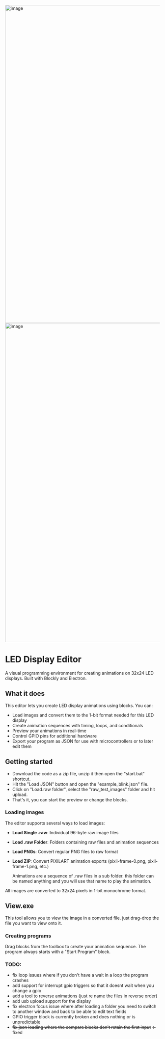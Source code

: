 
<img width="1922" height="1036" alt="image" src="https://github.com/user-attachments/assets/e1af478b-ad6f-47a7-af5c-3e1aad4d8ae9" />
<img width="1928" height="1040" alt="image" src="https://github.com/user-attachments/assets/45048d3d-55f7-49b2-b41a-1c8bb991febd" />


# LED Display Editor

A visual programming environment for creating animations on 32x24 LED displays. Built with Blockly and Electron.

## What it does

This editor lets you create LED display animations using blocks. You can:

- Load images and convert them to the 1-bit format needed for this LED display
- Create animation sequences with timing, loops, and conditionals
- Preview your animations in real-time
- Control GPIO pins for additional hardware
- Export your program as JSON for use with microcontrollers or to later edit them

## Getting started

- Download the code as a zip file, unzip it then open the "start.bat" shortcut.
- Hit the "Load JSON" button and open the "example_blink.json" file.
- Click on "Load.raw folder", select the "raw_test_images" folder and hit upload.
- That's it, you can start the preview or change the blocks.

### Loading images

The editor supports several ways to load images:

- **Load Single .raw**: Individual 96-byte raw image files
- **Load .raw Folder**: Folders containing raw files and animation sequences
- **Load PNGs**: Convert regular PNG files to raw format
- **Load ZIP**: Convert PIXILART animation exports (pixil-frame-0.png, pixil-frame-1.png, etc.)

  Animations are a sequence of .raw files in a sub folder. this folder can be named anything and you will use that name to play the animation.

All images are converted to 32x24 pixels in 1-bit monochrome format.

## View.exe

This tool allows you to view the image in a converted file. just drag-drop the file you want to view onto it.

### Creating programs

Drag blocks from the toolbox to create your animation sequence. The program always starts with a "Start Program" block.

### TODO:

- fix loop issues where if you don't have a wait in a loop the program crashes
- add support for interrupt gpio triggers so that it doesnt wait when you change a gpio
- add a tool to reverse animations (just re name the files in reverse order)
- add usb upload support for the display
- fix electron focus issue where after loading a folder you need to switch to another window and back to be able to edit text fields
- GPIO trigger block is currently broken and does nothing or is unpredictable
- ~~fix json loading where the compare blocks don't retain the first input~~ <- fixed

